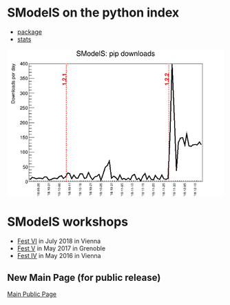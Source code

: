 # SModelS on the python index
 * [package](https://pypi.org/project/smodels/)
 * [stats](http://pepy.tech/project/smodels)

<img src=../pics/downloads.png></img>


# SModelS workshops 
 * [Fest VI](http://smodels.hephy.at/wiki/SModelsFestVI) in July 2018 in Vienna
 * [Fest V](http://smodels.hephy.at/wiki/SModelsFestV) in May 2017 in Grenoble
 * [Fest IV](http://smodels.hephy.at/wiki/SModelsFestIV) in May 2016 in Vienna

## New Main Page (for public release) 
[Main Public Page](https://smodels.github.io)
